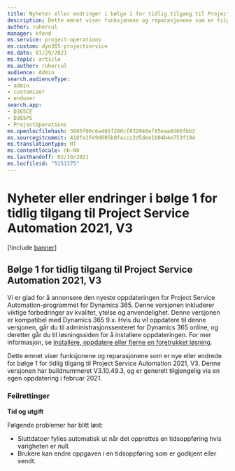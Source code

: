 ```yaml
---
title: Nyheter eller endringer i bølge 1 for tidlig tilgang til Project Service Automation 2021, V3
description: Dette emnet viser funksjonene og reparasjonene som er tilgjengelige i bølge 1 for tidlig tilgang til Project Service Automation 2021, V3.
author: ruhercul
manager: kfend
ms.service: project-operations
ms.custom: dyn365-projectservice
ms.date: 01/29/2021
ms.topic: article
ms.author: ruhercul
audience: Admin
search.audienceType:
- admin
- customizer
- enduser
search.app:
- D365CE
- D365PS
- ProjectOperations
ms.openlocfilehash: 3895f06c6a401f200cf832940ef85eaa8d66fbb2
ms.sourcegitcommit: 418fa1fe9d605b8faccc2d5dee1b04b4e753f194
ms.translationtype: HT
ms.contentlocale: nb-NO
ms.lasthandoff: 02/10/2021
ms.locfileid: "5151175"
---
```

# <a name="whats-new-or-changed-in-project-service-automation-early-access-wave-1-2021-v3"></a>Nyheter eller endringer i bølge 1 for tidlig tilgang til Project Service Automation 2021, V3

[!include [banner](../includes/psa-now-project-operations.md)]

## <a name="project-service-automation-early-access-wave-1-2021-v3"></a>Bølge 1 for tidlig tilgang til Project Service Automation 2021, V3

Vi er glad for å annonsere den nyeste oppdateringen for Project Service Automation-programmet for Dynamics 365. Denne versjonen inkluderer viktige forbedringer av kvalitet, ytelse og anvendelighet. Denne versjonen er kompatibel med Dynamics 365 9.x. Hvis du vil oppdatere til denne versjonen, går du til administrasjonssenteret for Dynamics 365 online, og deretter går du til løsningssiden for å installere oppdateringen. For mer informasjon, se [Installere, oppdatere eller fjerne en foretrukket løsning](https://docs.microsoft.com/power-platform/admin/install-remove-preferred-solution).

Dette emnet viser funksjonene og reparasjonene som er nye eller endrede for bølge 1 for tidlig tilgang til Project Service Automation 2021, V3. Denne versjonen har buildnummeret V3.10.49.3, og er generelt tilgjengelig via en egen oppdatering i februar 2021.


### <a name="bug-fixes"></a>Feilrettinger

**Tid og utgift**

Følgende problemer har blitt løst:

- Sluttdatoer fylles automatisk ut når det opprettes en tidsoppføring hvis varigheten er null.
- Brukere kan endre oppgaven i en tidsoppføring som er godkjent eller sendt.

